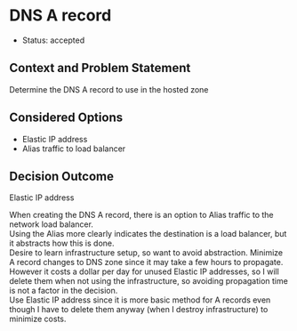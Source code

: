 # DNS A record

* Status: accepted

## Context and Problem Statement

Determine the DNS A record to use in the hosted zone

## Considered Options

* Elastic IP address
* Alias traffic to load balancer

## Decision Outcome
Elastic IP address

When creating the DNS A record, there is an option to Alias traffic to the network load balancer.  
Using the Alias more clearly indicates the destination is a load balancer, but it abstracts how this is done.    
Desire to learn infrastructure setup, so want to avoid abstraction.
Minimize A record changes to DNS zone since it may take a few hours to propagate.  
However it costs a dollar per day for unused Elastic IP addresses, so I will delete them when not using the infrastructure, so avoiding propagation time is not a factor in the decision.   
Use Elastic IP address since it is more basic method for A records even though I have to delete them anyway (when I destroy infrastructure) to minimize costs. 